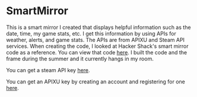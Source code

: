# SmartMirror

This is a smart mirror I created that displays helpful information such as the date, time, my game stats, etc. I get this information by using APIs for weather, alerts, and game stats. The APIs are from APIXU and Steam API services. When creating the code, I looked at Hacker Shack's smart mirror code as a reference. You can view that code [here](https://github.com/HackerShackOfficial/Smart-Mirror). I built the code and the frame during the summer and it currently hangs in my room.

You can get a steam API key [here](https://steamcommunity.com/dev/apikey).

You can get an APIXU key by creating an account and registering for one [here](https://www.apixu.com/signup.aspx).
